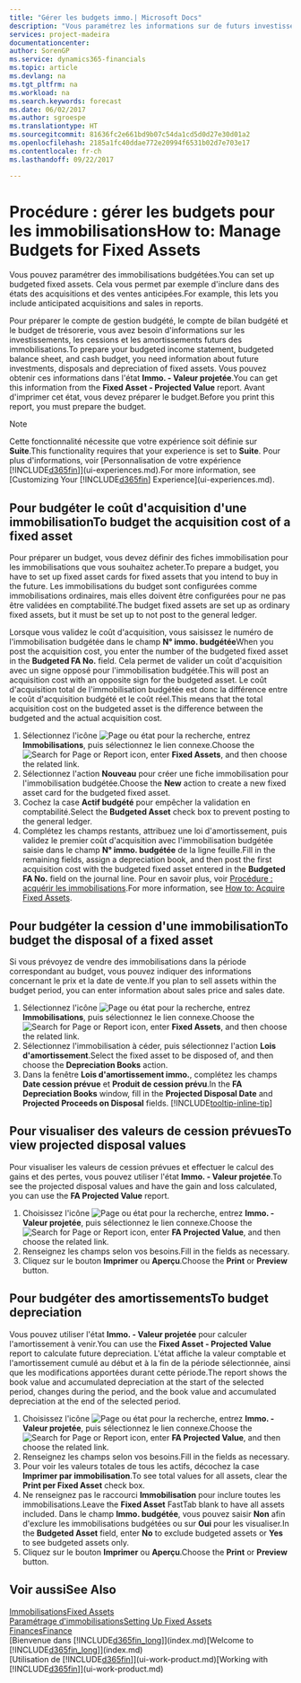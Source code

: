 ```yaml
---
title: "Gérer les budgets immo.| Microsoft Docs"
description: "Vous paramétrez les informations sur de futurs investissements, cessions, et amortissements d'immobilisations pour préparer les budgets et les prévisions."
services: project-madeira
documentationcenter: 
author: SorenGP
ms.service: dynamics365-financials
ms.topic: article
ms.devlang: na
ms.tgt_pltfrm: na
ms.workload: na
ms.search.keywords: forecast
ms.date: 06/02/2017
ms.author: sgroespe
ms.translationtype: HT
ms.sourcegitcommit: 81636fc2e661bd9b07c54da1cd5d0d27e30d01a2
ms.openlocfilehash: 2185a1fc40ddae772e20994f6531b02d7e703e17
ms.contentlocale: fr-ch
ms.lasthandoff: 09/22/2017

---
```

# <a name="how-to-manage-budgets-for-fixed-assets"></a><span data-ttu-id="c7c8b-103">Procédure : gérer les budgets pour les immobilisations</span><span class="sxs-lookup"><span data-stu-id="c7c8b-103">How to: Manage Budgets for Fixed Assets</span></span>
<span data-ttu-id="c7c8b-104">Vous pouvez paramétrer des immobilisations budgétées.</span><span class="sxs-lookup"><span data-stu-id="c7c8b-104">You can set up budgeted fixed assets.</span></span> <span data-ttu-id="c7c8b-105">Cela vous permet par exemple d'inclure dans des états des acquisitions et des ventes anticipées.</span><span class="sxs-lookup"><span data-stu-id="c7c8b-105">For example, this lets you include anticipated acquisitions and sales in reports.</span></span>  

<span data-ttu-id="c7c8b-106">Pour préparer le compte de gestion budgété, le compte de bilan budgété et le budget de trésorerie, vous avez besoin d'informations sur les investissements, les cessions et les amortissements futurs des immobilisations.</span><span class="sxs-lookup"><span data-stu-id="c7c8b-106">To prepare your budgeted income statement, budgeted balance sheet, and cash budget, you need information about future investments, disposals and depreciation of fixed assets.</span></span> <span data-ttu-id="c7c8b-107">Vous pouvez obtenir ces informations dans l'état **Immo. - Valeur projetée**.</span><span class="sxs-lookup"><span data-stu-id="c7c8b-107">You can get this information from the **Fixed Asset - Projected Value** report.</span></span> <span data-ttu-id="c7c8b-108">Avant d'imprimer cet état, vous devez préparer le budget.</span><span class="sxs-lookup"><span data-stu-id="c7c8b-108">Before you print this report, you must prepare the budget.</span></span>  

> [!NOTE]  
>   <span data-ttu-id="c7c8b-109">Cette fonctionnalité nécessite que votre expérience soit définie sur **Suite**.</span><span class="sxs-lookup"><span data-stu-id="c7c8b-109">This functionality requires that your experience is set to **Suite**.</span></span> <span data-ttu-id="c7c8b-110">Pour plus d'informations, voir [Personnalisation de votre expérience [!INCLUDE[d365fin](includes/d365fin_md.md)]](ui-experiences.md).</span><span class="sxs-lookup"><span data-stu-id="c7c8b-110">For more information, see [Customizing Your [!INCLUDE[d365fin](includes/d365fin_md.md)] Experience](ui-experiences.md).</span></span>

## <a name="to-budget-the-acquisition-cost-of-a-fixed-asset"></a><span data-ttu-id="c7c8b-111">Pour budgéter le coût d'acquisition d'une immobilisation</span><span class="sxs-lookup"><span data-stu-id="c7c8b-111">To budget the acquisition cost of a fixed asset</span></span>
<span data-ttu-id="c7c8b-112">Pour préparer un budget, vous devez définir des fiches immobilisation pour les immobilisations que vous souhaitez acheter.</span><span class="sxs-lookup"><span data-stu-id="c7c8b-112">To prepare a budget, you have to set up fixed asset cards for fixed assets that you intend to buy in the future.</span></span> <span data-ttu-id="c7c8b-113">Les immobilisations du budget sont configurées comme immobilisations ordinaires, mais elles doivent être configurées pour ne pas être validées en comptabilité.</span><span class="sxs-lookup"><span data-stu-id="c7c8b-113">The budget fixed assets are set up as ordinary fixed assets, but it must be set up to not post to the general ledger.</span></span>

<span data-ttu-id="c7c8b-114">Lorsque vous validez le coût d'acquisition, vous saisissez le numéro de l'immobilisation budgétée dans le champ **N° immo. budgétée**</span><span class="sxs-lookup"><span data-stu-id="c7c8b-114">When you post the acquisition cost, you enter the number of the budgeted fixed asset in the **Budgeted FA No.** field.</span></span> <span data-ttu-id="c7c8b-115">Cela permet de valider un coût d'acquisition avec un signe opposé pour l'immobilisation budgétée.</span><span class="sxs-lookup"><span data-stu-id="c7c8b-115">This will post an acquisition cost with an opposite sign for the budgeted asset.</span></span> <span data-ttu-id="c7c8b-116">Le coût d'acquisition total de l'immobilisation budgétée est donc la différence entre le coût d'acquisition budgété et le coût réel.</span><span class="sxs-lookup"><span data-stu-id="c7c8b-116">This means that the total acquisition cost on the budgeted asset is the difference between the budgeted and the actual acquisition cost.</span></span>

1. <span data-ttu-id="c7c8b-117">Sélectionnez l'icône ![Page ou état pour la recherche](media/ui-search/search_small.png "Page ou état pour la recherche"), entrez **Immobilisations**, puis sélectionnez le lien connexe.</span><span class="sxs-lookup"><span data-stu-id="c7c8b-117">Choose the ![Search for Page or Report](media/ui-search/search_small.png "Search for Page or Report icon") icon, enter **Fixed Assets**, and then choose the related link.</span></span>
2. <span data-ttu-id="c7c8b-118">Sélectionnez l'action **Nouveau** pour créer une fiche immobilisation pour l'immobilisation budgétée.</span><span class="sxs-lookup"><span data-stu-id="c7c8b-118">Choose the **New** action to create a new fixed asset card for the budgeted fixed asset.</span></span>
3. <span data-ttu-id="c7c8b-119">Cochez la case **Actif budgété** pour empêcher la validation en comptabilité.</span><span class="sxs-lookup"><span data-stu-id="c7c8b-119">Select the **Budgeted Asset** check box to prevent posting to the general ledger.</span></span>
4. <span data-ttu-id="c7c8b-120">Complétez les champs restants, attribuez une loi d'amortissement, puis validez le premier coût d'acquisition avec l'immobilisation budgétée saisie dans le champ **N° immo. budgétée** de la ligne feuille.</span><span class="sxs-lookup"><span data-stu-id="c7c8b-120">Fill in the remaining fields, assign a depreciation book, and then post the first acquisition cost with the budgeted fixed asset entered in the **Budgeted FA No.** field on the journal line.</span></span> <span data-ttu-id="c7c8b-121">Pour en savoir plus, voir [Procédure : acquérir les immobilisations](fa-how-acquire.md).</span><span class="sxs-lookup"><span data-stu-id="c7c8b-121">For more information, see [How to: Acquire Fixed Assets](fa-how-acquire.md).</span></span>

## <a name="to-budget-the-disposal-of-a-fixed-asset"></a><span data-ttu-id="c7c8b-122">Pour budgéter la cession d'une immobilisation</span><span class="sxs-lookup"><span data-stu-id="c7c8b-122">To budget the disposal of a fixed asset</span></span>
<span data-ttu-id="c7c8b-123">Si vous prévoyez de vendre des immobilisations dans la période correspondant au budget, vous pouvez indiquer des informations concernant le prix et la date de vente.</span><span class="sxs-lookup"><span data-stu-id="c7c8b-123">If you plan to sell assets within the budget period, you can enter information about sales price and sales date.</span></span>

1. <span data-ttu-id="c7c8b-124">Sélectionnez l'icône ![Page ou état pour la recherche](media/ui-search/search_small.png "Page ou état pour la recherche"), entrez **Immobilisations**, puis sélectionnez le lien connexe.</span><span class="sxs-lookup"><span data-stu-id="c7c8b-124">Choose the ![Search for Page or Report](media/ui-search/search_small.png "Search for Page or Report icon") icon, enter **Fixed Assets**, and then choose the related link.</span></span>
2. <span data-ttu-id="c7c8b-125">Sélectionnez l'immobilisation à céder, puis sélectionnez l'action **Lois d'amortissement**.</span><span class="sxs-lookup"><span data-stu-id="c7c8b-125">Select the fixed asset to be disposed of, and then choose the **Depreciation Books** action.</span></span>
3. <span data-ttu-id="c7c8b-126">Dans la fenêtre **Lois d'amortissement immo.**, complétez les champs **Date cession prévue** et **Produit de cession prévu**.</span><span class="sxs-lookup"><span data-stu-id="c7c8b-126">In the **FA Depreciation Books** window, fill in the **Projected Disposal Date** and **Projected Proceeds on Disposal** fields.</span></span> [!INCLUDE[tooltip-inline-tip](includes/tooltip-inline-tip_md.md)]

## <a name="to-view-projected-disposal-values"></a><span data-ttu-id="c7c8b-127">Pour visualiser des valeurs de cession prévues</span><span class="sxs-lookup"><span data-stu-id="c7c8b-127">To view projected disposal values</span></span>
<span data-ttu-id="c7c8b-128">Pour visualiser les valeurs de cession prévues et effectuer le calcul des gains et des pertes, vous pouvez utiliser l'état **Immo. - Valeur projetée**.</span><span class="sxs-lookup"><span data-stu-id="c7c8b-128">To see the projected disposal values and have the gain and loss calculated, you can use the **FA Projected Value** report.</span></span>

1. <span data-ttu-id="c7c8b-129">Choisissez l'icône ![Page ou état pour la recherche](media/ui-search/search_small.png "icône Page ou état pour la recherche"), entrez **Immo. - Valeur projetée**, puis sélectionnez le lien connexe.</span><span class="sxs-lookup"><span data-stu-id="c7c8b-129">Choose the ![Search for Page or Report](media/ui-search/search_small.png "Search for Page or Report icon") icon, enter **FA Projected Value**, and then choose the related link.</span></span>
2. <span data-ttu-id="c7c8b-130">Renseignez les champs selon vos besoins.</span><span class="sxs-lookup"><span data-stu-id="c7c8b-130">Fill in the fields as necessary.</span></span>
3. <span data-ttu-id="c7c8b-131">Cliquez sur le bouton **Imprimer** ou **Aperçu**.</span><span class="sxs-lookup"><span data-stu-id="c7c8b-131">Choose the **Print** or **Preview** button.</span></span>

## <a name="to-budget-depreciation"></a><span data-ttu-id="c7c8b-132">Pour budgéter des amortissements</span><span class="sxs-lookup"><span data-stu-id="c7c8b-132">To budget depreciation</span></span>
<span data-ttu-id="c7c8b-133">Vous pouvez utiliser l'état **Immo. - Valeur projetée** pour calculer l'amortissement à venir.</span><span class="sxs-lookup"><span data-stu-id="c7c8b-133">You can use the **Fixed Asset - Projected Value** report to calculate future depreciation.</span></span> <span data-ttu-id="c7c8b-134">L'état affiche la valeur comptable et l'amortissement cumulé au début et à la fin de la période sélectionnée, ainsi que les modifications apportées durant cette période.</span><span class="sxs-lookup"><span data-stu-id="c7c8b-134">The report shows the book value and accumulated depreciation at the start of the selected period, changes during the period, and the book value and accumulated depreciation at the end of the selected period.</span></span>

1. <span data-ttu-id="c7c8b-135">Choisissez l'icône ![Page ou état pour la recherche](media/ui-search/search_small.png "icône Page ou état pour la recherche"), entrez **Immo. - Valeur projetée**, puis sélectionnez le lien connexe.</span><span class="sxs-lookup"><span data-stu-id="c7c8b-135">Choose the ![Search for Page or Report](media/ui-search/search_small.png "Search for Page or Report icon") icon, enter **FA Projected Value**, and then choose the related link.</span></span>
2. <span data-ttu-id="c7c8b-136">Renseignez les champs selon vos besoins.</span><span class="sxs-lookup"><span data-stu-id="c7c8b-136">Fill in the fields as necessary.</span></span>
3. <span data-ttu-id="c7c8b-137">Pour voir les valeurs totales de tous les actifs, décochez la case **Imprimer par immobilisation**.</span><span class="sxs-lookup"><span data-stu-id="c7c8b-137">To see total values for all assets, clear the **Print per Fixed Asset** check box.</span></span>
4. <span data-ttu-id="c7c8b-138">Ne renseignez pas le raccourci **Immobilisation** pour inclure toutes les immobilisations.</span><span class="sxs-lookup"><span data-stu-id="c7c8b-138">Leave the **Fixed Asset** FastTab blank to have all assets included.</span></span> <span data-ttu-id="c7c8b-139">Dans le champ **Immo. budgétée**, vous pouvez saisir **Non** afin d'exclure les immobilisations budgétées ou sur **Oui** pour les visualiser.</span><span class="sxs-lookup"><span data-stu-id="c7c8b-139">In the **Budgeted Asset** field, enter **No** to exclude budgeted assets or **Yes** to see budgeted assets only.</span></span>
5. <span data-ttu-id="c7c8b-140">Cliquez sur le bouton **Imprimer** ou **Aperçu**.</span><span class="sxs-lookup"><span data-stu-id="c7c8b-140">Choose the **Print** or **Preview** button.</span></span>

## <a name="see-also"></a><span data-ttu-id="c7c8b-141">Voir aussi</span><span class="sxs-lookup"><span data-stu-id="c7c8b-141">See Also</span></span>
[<span data-ttu-id="c7c8b-142">Immobilisations</span><span class="sxs-lookup"><span data-stu-id="c7c8b-142">Fixed Assets</span></span>](fa-manage.md)  
[<span data-ttu-id="c7c8b-143">Paramétrage d'immobilisations</span><span class="sxs-lookup"><span data-stu-id="c7c8b-143">Setting Up Fixed Assets</span></span>](fa-setup.md)  
[<span data-ttu-id="c7c8b-144">Finances</span><span class="sxs-lookup"><span data-stu-id="c7c8b-144">Finance</span></span>](finance.md)  
<span data-ttu-id="c7c8b-145">[Bienvenue dans [!INCLUDE[d365fin_long](includes/d365fin_long_md.md)]](index.md)</span><span class="sxs-lookup"><span data-stu-id="c7c8b-145">[Welcome to [!INCLUDE[d365fin_long](includes/d365fin_long_md.md)]](index.md)</span></span>  
<span data-ttu-id="c7c8b-146">[Utilisation de [!INCLUDE[d365fin](includes/d365fin_md.md)]](ui-work-product.md)</span><span class="sxs-lookup"><span data-stu-id="c7c8b-146">[Working with [!INCLUDE[d365fin](includes/d365fin_md.md)]](ui-work-product.md)</span></span>

